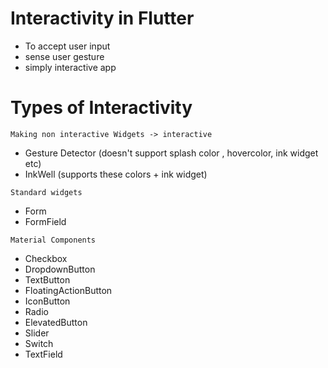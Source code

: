 # Interactivity in Flutter
- To accept user input
- sense user gesture
- simply interactive app


# Types of Interactivity

`Making non interactive Widgets -> interactive`
- Gesture Detector (doesn't support splash color , hovercolor, ink widget etc)
- InkWell (supports these colors + ink widget)

`Standard widgets`
- Form
- FormField

`Material Components`
- Checkbox
- DropdownButton
- TextButton
- FloatingActionButton
- IconButton
- Radio
- ElevatedButton
- Slider
- Switch
- TextField




